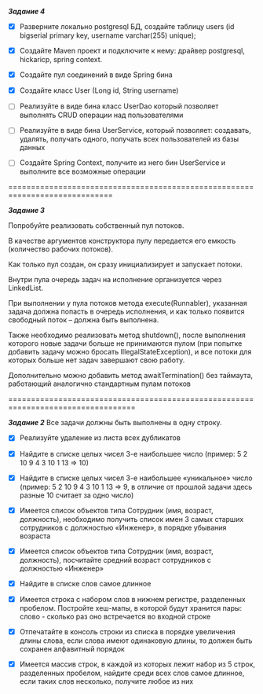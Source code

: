 ***Задание 4***

- [X] Разверните локально postgresql БД, создайте таблицу users (id bigserial primary key, username varchar(255) unique);

- [X] Создайте Maven проект и подключите к нему: драйвер postgresql, hickaricp, spring context.

- [X] Создайте пул соединений в виде Spring бина

- [X] Создайте класс User (Long id, String username)

- [ ] Реализуйте в виде бина класс UserDao который позволяет выполнять CRUD операции над пользователями

- [ ] Реализуйте в виде бина UserService, который позволяет: создавать, удалять, получать одного, получать всех пользователей из базы данных

- [ ] Создайте Spring Context, получите из него бин UserService и выполните все возможные операции

=============================================================================

  ***Задание 3***

Попробуйте реализовать собственный пул потоков.

В качестве аргументов конструктора пулу передается его емкость (количество рабочих потоков).

Как только пул создан, он сразу инициализирует и запускает потоки.

Внутри пула очередь задач на исполнение организуется через LinkedList<Runnable>.

При выполнении у пула потоков метода execute(Runnabler), указанная задача должна попасть в очередь исполнения, и как только появится свободный поток – должна быть выполнена. 

Также необходимо реализовать метод shutdown(), после выполнения которого новые задачи больше не принимаются пулом (при попытке добавить задачу можно бросать IllegalStateException), и все потоки для которых больше нет задач завершают свою работу. 

Дополнительно можно добавить метод awaitTermination() без таймаута, работающий аналогично стандартным пулам потоков

==================================================================================

***Задание 2***
Все задачи должны быть выполнены в одну строку.

- [X] Реализуйте удаление из листа всех дубликатов

- [X] Найдите в списке целых чисел 3-е наибольшее число (пример: 5 2 10 9 4 3 10 1 13 => 10)

- [X] Найдите в списке целых чисел 3-е наибольшее «уникальное» число (пример: 5 2 10 9 4 3 10 1 13 => 9, в отличие от прошлой задачи здесь разные 10 считает за одно число)

- [X] Имеется список объектов типа Сотрудник (имя, возраст, должность), необходимо получить список имен 3 самых старших сотрудников с должностью «Инженер», в порядке убывания возраста

- [X] Имеется список объектов типа Сотрудник (имя, возраст, должность), посчитайте средний возраст сотрудников с должностью «Инженер»

- [X] Найдите в списке слов самое длинное

- [X] Имеется строка с набором слов в нижнем регистре, разделенных пробелом. Постройте хеш-мапы, в которой будут хранится пары: слово - сколько раз оно встречается во входной строке

- [X] Отпечатайте в консоль строки из списка в порядке увеличения длины слова, если слова имеют одинаковую длины, то должен быть сохранен алфавитный порядок

- [X] Имеется массив строк, в каждой из которых лежит набор из 5 строк, разделенных пробелом, найдите среди всех слов самое длинное, если таких слов несколько, получите любое из них